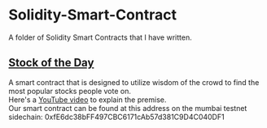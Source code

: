# Solidity-Smart-Contract
A folder of Solidity Smart Contracts that I have written.

## [Stock of the Day](https://github.com/HanzeHu98/Solidity-Smart-Contract/blob/main/contracts/StockOfTheDay.sol)
A smart contract that is designed to utilize wisdom of the crowd to find the most popular stocks people vote on.<br>
Here's a [YouTube video](https://studio.youtube.com/video/6xQLidkQZj4/edit) to explain the premise.<br>
Our smart contract can be found at this address on the mumbai testnet sidechain: 0xfE6dc38bFF497CBC6171cAb57d381C9D4C040DF1
